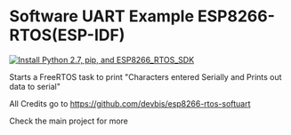 # Software UART Example ESP8266-RTOS(ESP-IDF)

[![Install Python 2.7, pip, and ESP8266_RTOS_SDK](https://github.com/ManupaKDU/ESP8266-RTOS-SoftwareUART/actions/workflows/main.yml/badge.svg)](https://github.com/ManupaKDU/ESP8266-RTOS-SoftwareUART/actions/workflows/main.yml)

Starts a FreeRTOS task to print "Characters entered Serially and Prints out data to serial"

All Credits go to https://github.com/devbis/esp8266-rtos-softuart

Check the main project for more 
